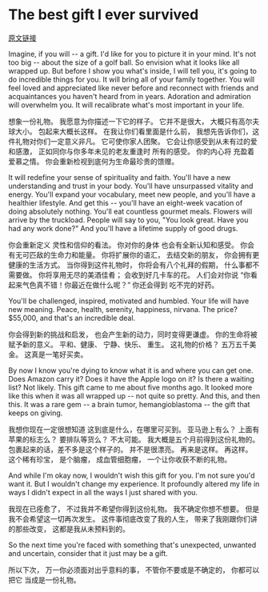 # The best gift I ever survived
[原文链接](https://www.ted.com/talks/stacey_kramer_the_best_gift_i_ever_survived)

Imagine, if you will -- a gift. I'd like for you to picture it in your mind. It's not too big -- about the size of a golf ball. So envision what it looks like all wrapped up. But before I show you what's inside, I will tell you, it's going to do incredible things for you. It will bring all of your family together. You will feel loved and appreciated like never before and reconnect with friends and acquaintances you haven't heard from in years. Adoration and admiration will overwhelm you. It will recalibrate what's most important in your life. 

想象一份礼物。 我愿意为你描述一下它的样子。 它并不是很大， 大概只有高尔夫球大小。 包起来大概长这样。 在我让你们看里面是什么前， 我想先告诉你们，这件礼物对你们一定意义非凡。 它可使你家人团聚。 它会让你感受到从未有过的爱和感激， 正如同你与你多年未见的老友重逢时 所有的感受。 你的内心将 充盈着爱慕之情。 你会重新检视到底何为生命最珍贵的馈赠。 

It will redefine your sense of spirituality and faith. You'll have a new understanding and trust in your body. You'll have unsurpassed vitality and energy. You'll expand your vocabulary, meet new people, and you'll have a healthier lifestyle. And get this -- you'll have an eight-week vacation of doing absolutely nothing. You'll eat countless gourmet meals. Flowers will arrive by the truckload. People will say to you, "You look great. Have you had any work done?" And you'll have a lifetime supply of good drugs. 

你会重新定义 灵性和信仰的看法。 你对你的身体 也会有全新认知和感受。 你会有无可匹敌的生命力和能量。 你将扩展你的语汇， 去结交新的朋友， 你会拥有更健康的生活方式。 当你得到这件礼物时， 你将会有八个礼拜的假期， 什么事都不需要做。 你将享用无尽的美酒佳肴； 会收到好几卡车的花。 人们会对你说 “你看起来气色真不错！你最近在做什么呢？” 你还会得到 吃不完的好药。

You'll be challenged, inspired, motivated and humbled. Your life will have new meaning. Peace, health, serenity, happiness, nirvana. The price? $55,000, and that's an incredible deal. 

你会得到新的挑战和启发， 也会产生新的动力，同时变得更谦虚。 你的生命将被赋予新的意义。 平和、健康、 宁静、快乐、 重生。 这礼物的价格？ 五万五千美金。 这真是一笔好买卖。

By now I know you're dying to know what it is and where you can get one. Does Amazon carry it? Does it have the Apple logo on it? Is there a waiting list? Not likely. This gift came to me about five months ago. It looked more like this when it was all wrapped up -- not quite so pretty. And this, and then this. It was a rare gem -- a brain tumor, hemangioblastoma -- the gift that keeps on giving. 

我想你现在一定很想知道 这到底是什么，在哪里可买到。 亚马逊上有么？ 上面有苹果的标志么？ 要排队等货么？ 不太可能。 我大概是五个月前得到这份礼物的。 包裹起来的话，差不多是这个样子的。 并不是很漂亮。 再来是这样。 再这样。 这个稀有珍宝， 是个脑瘤， 成血管细胞瘤， 一个让你收获不断的礼物。

And while I'm okay now, I wouldn't wish this gift for you. I'm not sure you'd want it. But I wouldn't change my experience. It profoundly altered my life in ways I didn't expect in all the ways I just shared with you. 

我现在已痊愈了， 不过我并不希望你得到这份礼物。 我不确定你想不想要。 但是我不会希望这一切再次发生。 这件事彻底改变了我的人生， 带来了我刚跟你们讲的那些改变， 这都是我从未预料到的。 

So the next time you're faced with something that's unexpected, unwanted and uncertain, consider that it just may be a gift. 

所以下次， 万一你必须面对出乎意料的事， 不管你不要或是不确定的， 你都可以把它 当成是一份礼物。 